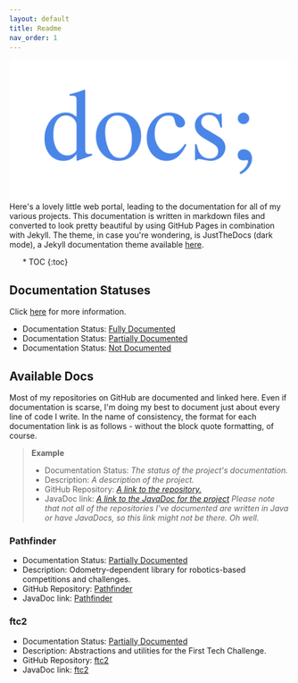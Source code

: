 ```yaml
---
layout: default
title: Readme
nav_order: 1
---
```


!["docs;" logo](logo.png)
Here's a lovely little web portal, leading to the documentation for all of my various projects.
This documentation is written in markdown files and converted to look pretty beautiful by using
GitHub Pages in combination with Jekyll. The theme, in case you're wondering, is JustTheDocs
(dark mode), a Jekyll documentation theme available [here](https://github.com/pmarsceill/just-the-docs).

<ol>
* TOC
{:toc}
</ol>

## Documentation Statuses
Click [here](https://wobblyyyy.github.io/docs/guide/status) for more information.
- Documentation Status: [Fully Documented](https://wobblyyyy.github.io/docs/guide/statuses/fully)
- Documentation Status: [Partially Documented](https://wobblyyyy.github.io/docs/guide/statuses/partially)
- Documentation Status: [Not Documented](https://wobblyyyy.github.io/docs/guide/statuses/not)

## Available Docs
Most of my repositories on GitHub are documented and linked here. Even if documentation is scarse, I'm
doing my best to document just about every line of code I write. In the name of consistency, the format
for each documentation link is as follows - without the block quote formatting, of course.
> **Example**
> - Documentation Status: *The status of the project's documentation.*
> - Description: *A description of the project.*
> - GitHub Repository: [*A link to the repository.*](https://google.com)
> - JavaDoc link: [*A link to the JavaDoc for the project*](https://google.com) *Please note that not
> all of the repositories I've documented are written in Java or have JavaDocs, so this link might
> not be there. Oh well.*

### Pathfinder
- Documentation Status: [Partially Documented](https://wobblyyyy.github.io/docs/guide/statuses/partially)
- Description: Odometry-dependent library for robotics-based competitions and challenges.
- GitHub Repository: [Pathfinder](https://github.com/Wobblyyyy/Pathfinder)
- JavaDoc link: [Pathfinder](https://wobblyyyy.github.io/JavaDocs/Pathfinder)

### ftc2
- Documentation Status: [Partially Documented](https://wobblyyyy.github.io/docs/guide/statuses/partially)
- Description: Abstractions and utilities for the First Tech Challenge.
- GitHub Repository: [ftc2](https://github.com/Wobblyyyy/ftc2)
- JavaDoc link: [ftc2](https://wobblyyyy.github.io/JavaDocs/ftc2)
